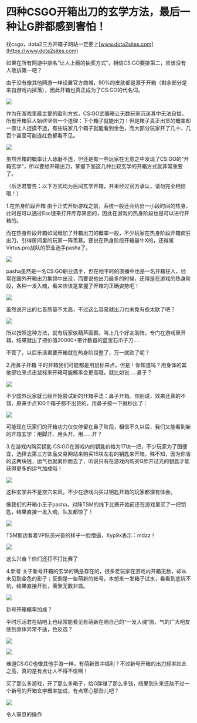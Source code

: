 # 四种CSGO开箱出刀的玄学方法，最后一种让G胖都感到害怕！

找csgo，dota2三方开箱子网站一定要上[www.dota2sites.com](https://www.dota2sites.com)

如果在所有网游中排名“让人上瘾的抽奖方式”，相信CS:GO要排第二，应该没有人敢排第一吧？

由于没有像其他网游一样设置官方商城，90%的皮肤都是源于开箱（剩余部分是来自游戏内掉落），因此开箱也真正成为了CS:GO的代名词。

![](https://www.dota2sites.com/media/images/blog/dd71bcdf70a047ca8498efacaf4d0a0d-2.jpeg)

作为在游戏里最主要的盈利方式，CS:GO武器箱让无数玩家沉迷其中无法自拔，所有开箱狂人始终坚信一个道理：下个箱子就能出刀！但是箱子真正出货的概率却一直让人捉摸不透，有些玩家几个箱子就能看到金色，而大部分玩家开了几十、几百个甚至可能连红色都看不见。

![](https://www.dota2sites.com/media/images/blog/6b206bd1a05140f6a95d1db9a27a0934.jpeg)

虽然开箱的概率让人琢磨不透，但还是有一些玩家在无意之中发现了CS:GO的“开箱玄学”，所以要想开箱出刀，掌握下面这几种比较玄学的开箱方式就非常重要了。

（乐活君警告：以下方式均为民间玄学开箱，并未经过官方承认，请勿完全相信哦！）

1.在热身阶段开箱
由于正式开始游戏之前，系统一般还会给出一小段时间的热身，此时是可以通过Esc键来打开库存界面的，因此在游戏的热身阶段也是可以进行开箱的。

而在热身阶段开箱如同增加了开箱出刀的概率一般，不少玩家在热身阶段开箱疯狂出刀，引得房间里的玩家一阵羡慕。要说在热身阶段开箱最牛X的，还得属Virtus.pro战队的职业选手pasha了。

![](https://www.dota2sites.com/media/images/blog/9dc0f28eafad4ed1b8b4b1fd9c1e349f.jpeg)

pasha虽然是一名CS:GO职业选手，但在他平时的直播中也是一名开箱狂人，经常在国外开箱出刀集锦中出没，而要说他出刀最多的时候，还得是在游戏的热身阶段，各种一发入魂，看来应该是掌握了开箱的正确姿势吧！

![](https://www.dota2sites.com/media/images/blog/52e8e51690714c72ae44501f2539ecaa.gif)

虽然说开出的匕首质量不太高，不过这么容易就出刀也未免有些太欧了吧？

![](https://www.dota2sites.com/media/images/blog/c3a01caabe4e43f3ad8f36d4d7b7b0f9.gif)

所以按照这种方法，就有玩家依葫芦画瓢，叫上几个好友助阵，专门在游戏里开箱，结果就出了把价值20000+带计数器的蓝宝石爪子刀....

不管了，以后乐活君要开箱就在热身阶段整了，万一就欧了呢？

2.用鼻子开箱
平时开箱我们可能都是用鼠标来点，但是！你知道吗？用身体的其他部位来点击鼠标来开箱可能概率会更高哦，就比如说.....鼻子？

![](https://www.dota2sites.com/media/images/blog/830cad668fc5473d829a45aa55205b81.jpeg)

不少国外玩家就已经开始尝试新的开箱手法：鼻子开箱。你别说，效果还真的不错，原来手点100个箱子都不出货的，用鼻子按一下就秒出了：

![](https://www.dota2sites.com/media/images/blog/bf2664ff96944fc1a618c167eeb973fe.gif)

可能现在玩家们的开箱功力仅仅停留在鼻子阶段，相信不久以后，我们又能看到新的开箱玄学：用脚开、用头开、用......开？

3.在游戏内购买钥匙
CS:GO在游戏内的钥匙价格为17块一把，不少玩家为了图便宜，选择去第三方饰品交易网站来购买15块左右的钥匙来开箱，殊不知，因为你省的这两块钱，运气也就离你而去了，听说只有在游戏内购买G胖开过光的钥匙才能获得更多的运气加成哦！

![](https://www.dota2sites.com/media/images/blog/3660c4205edc4c9aab5a6d515e5a7c79.jpeg)

这种玄学并不是空穴来风，不少在游戏内买过钥匙开箱的玩家都深有体会。

像我们的开箱小王子pasha，对阵TSM的线下比赛开始前还在游戏里买了一把钥匙，结果直接一发入魂，队友都惊了！

![](https://www.dota2sites.com/media/images/blog/c7bc2d6b590b409490abac0cb4b61a17.gif)

TSM那边看着VP队员兴奋的样子一脸懵逼，Xyp9x表示：mdzz！

![](https://www.dota2sites.com/media/images/blog/81144a5cd36d4b388aa94b3e3c83fa83.jpeg)

这么兴奋？你们还打不打比赛了

4.新号
关于新号开箱的玄学的确是存在的，很多老玩家在游戏内开箱无数，却从未见到金色的影子；反倒是一些萌新的帐号，本想来一发箱子试水，看看到底坑不坑，结果直接开张，羡煞无数非酋。

![](https://www.dota2sites.com/media/images/blog/65ca10801a6a42f686bd6c78f442ae80.gif)

新号开箱概率加成？

平时乐活君在贴吧上也经常能看见有萌新在晒自己的“一发入魂”图，气的广大吧友感到身体异常不适，色反选？

![](https://www.dota2sites.com/media/images/blog/8ff34af1f2164d6c93034d5cb198302f.jpeg)

![](https://www.dota2sites.com/media/images/blog/3386b1a8771547cb906697edb60227d0.jpeg)

难道CS:GO也像其他手游一样，有萌新首冲福利？不过新号开箱的出刀频率如此之高，真的是有点让人不得不信啊！

买了那么多游戏，开了那么多箱子，给G胖赚了那么多钱，结果到头来还敌不过一个新号的开箱玄学概率加成，有点寒心那劲儿吧？

![](https://www.dota2sites.com/media/images/blog/73db8fea220b4ce2b380bab9069e9e65.jpeg)

令人窒息的操作


